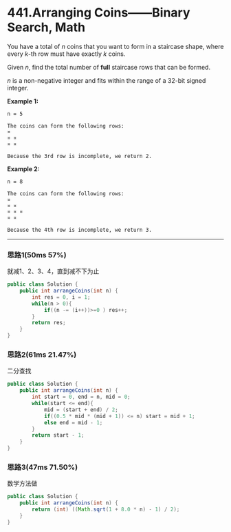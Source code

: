 # 441.Arranging Coins——Binary Search, Math

You have a total of *n* coins that you want to form in a staircase shape, where every *k*-th row must have exactly *k* coins.

Given *n*, find the total number of **full** staircase rows that can be formed.

*n* is a non-negative integer and fits within the range of a 32-bit signed integer.

**Example 1:**

```
n = 5

The coins can form the following rows:
¤
¤ ¤
¤ ¤

Because the 3rd row is incomplete, we return 2.

```

**Example 2:**

```
n = 8

The coins can form the following rows:
¤
¤ ¤
¤ ¤ ¤
¤ ¤

Because the 4th row is incomplete, we return 3.
```

---

### 思路1(50ms 57%)

就减1、2、3、4，直到减不下为止

```java
public class Solution {
    public int arrangeCoins(int n) {
        int res = 0, i = 1;
        while(n > 0){
            if((n -= (i++))>=0 ) res++;
        }
        return res;
    }
}
```

### 思路2(61ms 21.47%)

二分查找

```java
public class Solution {
    public int arrangeCoins(int n) {
        int start = 0, end = n, mid = 0;
        while(start <= end){
            mid = (start + end) / 2;
            if((0.5 * mid * (mid + 1)) <= n) start = mid + 1;
            else end = mid - 1;
        }
        return start - 1;
    }
}
```

### 思路3(47ms 71.50%)

数学方法做

```java
public class Solution {
    public int arrangeCoins(int n) {
        return (int) ((Math.sqrt(1 + 8.0 * n) - 1) / 2);
    }
}
```

